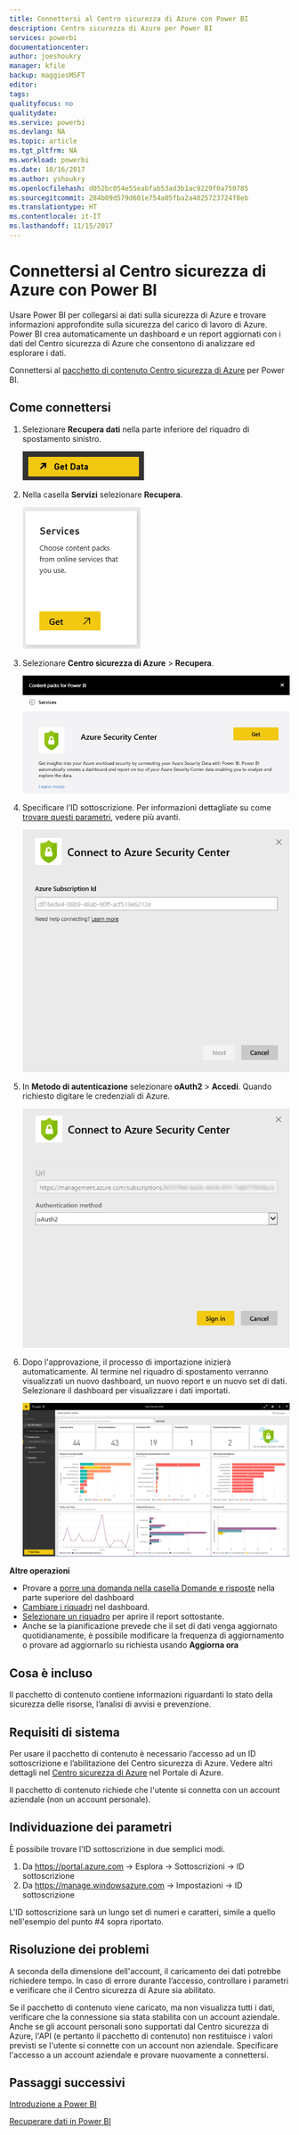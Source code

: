 ```yaml
---
title: Connettersi al Centro sicurezza di Azure con Power BI
description: Centro sicurezza di Azure per Power BI
services: powerbi
documentationcenter: 
author: joeshoukry
manager: kfile
backup: maggiesMSFT
editor: 
tags: 
qualityfocus: no
qualitydate: 
ms.service: powerbi
ms.devlang: NA
ms.topic: article
ms.tgt_pltfrm: NA
ms.workload: powerbi
ms.date: 10/16/2017
ms.author: yshoukry
ms.openlocfilehash: d052bc054e55eabfab53ad3b1ac9229f0a750785
ms.sourcegitcommit: 284b09d579d601e754a05fba2a4025723724f8eb
ms.translationtype: HT
ms.contentlocale: it-IT
ms.lasthandoff: 11/15/2017
---
```

# <a name="connect-to-azure-security-center-with-power-bi"></a>Connettersi al Centro sicurezza di Azure con Power BI
Usare Power BI per collegarsi ai dati sulla sicurezza di Azure e trovare informazioni approfondite sulla sicurezza del carico di lavoro di Azure. Power BI crea automaticamente un dashboard e un report aggiornati con i dati del Centro sicurezza di Azure che consentono di analizzare ed esplorare i dati.

Connettersi al [pacchetto di contenuto Centro sicurezza di Azure](https://app.powerbi.com/getdata/services/azure-security-center) per Power BI.

## <a name="how-to-connect"></a>Come connettersi
1. Selezionare **Recupera dati** nella parte inferiore del riquadro di spostamento sinistro.
   
   ![](media/service-connect-to-azure-security-center/getdata.png)
2. Nella casella **Servizi** selezionare **Recupera**.
   
   ![](media/service-connect-to-azure-security-center/services.png)
3. Selezionare **Centro sicurezza di Azure** \> **Recupera**.
   
   ![](media/service-connect-to-azure-security-center/asc.png)
4. Specificare l’ID sottoscrizione. Per informazioni dettagliate su come [trovare questi parametri](#FindingParams), vedere più avanti.
   
   ![](media/service-connect-to-azure-security-center/params.png)
5. In **Metodo di autenticazione** selezionare **oAuth2** \> **Accedi**. Quando richiesto digitare le credenziali di Azure.
   
    ![](media/service-connect-to-azure-security-center/creds.png)
6. Dopo l'approvazione, il processo di importazione inizierà automaticamente. Al termine nel riquadro di spostamento verranno visualizzati un nuovo dashboard, un nuovo report e un nuovo set di dati. Selezionare il dashboard per visualizzare i dati importati.
   
     ![](media/service-connect-to-azure-security-center/dashboard.png)

**Altre operazioni**

* Provare a [porre una domanda nella casella Domande e risposte](service-q-and-a.md) nella parte superiore del dashboard
* [Cambiare i riquadri](service-dashboard-edit-tile.md) nel dashboard.
* [Selezionare un riquadro](service-dashboard-tiles.md) per aprire il report sottostante.
* Anche se la pianificazione prevede che il set di dati venga aggiornato quotidianamente, è possibile modificare la frequenza di aggiornamento o provare ad aggiornarlo su richiesta usando **Aggiorna ora**

## <a name="whats-included"></a>Cosa è incluso
Il pacchetto di contenuto contiene informazioni riguardanti lo stato della sicurezza delle risorse, l’analisi di avvisi e prevenzione.

## <a name="system-requirements"></a>Requisiti di sistema
Per usare il pacchetto di contenuto è necessario l’accesso ad un ID sottoscrizione e l’abilitazione del Centro sicurezza di Azure. Vedere altri dettagli nel [Centro sicurezza di Azure](https://portal.azure.com/#blade/Microsoft_Azure_Security/SecurityDashboardStartBladeV2) nel Portale di Azure.

Il pacchetto di contenuto richiede che l'utente si connetta con un account aziendale (non un account personale).

<a name="FindingParams"></a>

## <a name="finding-parameters"></a>Individuazione dei parametri
È possibile trovare l'ID sottoscrizione in due semplici modi.

1. Da https://portal.azure.com -&gt; Esplora -&gt; Sottoscrizioni -&gt; ID sottoscrizione
2. Da https://manage.windowsazure.com -&gt; Impostazioni  -&gt; ID sottoscrizione

L'ID sottoscrizione sarà un lungo set di numeri e caratteri, simile a quello nell'esempio del punto \#4 sopra riportato. 

## <a name="troubleshooting"></a>Risoluzione dei problemi
A seconda della dimensione dell'account, il caricamento dei dati potrebbe richiedere tempo. In caso di errore durante l’accesso, controllare i parametri e verificare che il Centro sicurezza di Azure sia abilitato.

Se il pacchetto di contenuto viene caricato, ma non visualizza tutti i dati, verificare che la connessione sia stata stabilita con un account aziendale. Anche se gli account personali sono supportati dal Centro sicurezza di Azure, l'API (e pertanto il pacchetto di contenuto) non restituisce i valori previsti se l'utente si connette con un account non aziendale. Specificare l'accesso a un account aziendale e provare nuovamente a connettersi.

## <a name="next-steps"></a>Passaggi successivi
[Introduzione a Power BI](service-get-started.md)

[Recuperare dati in Power BI](service-get-data.md)

